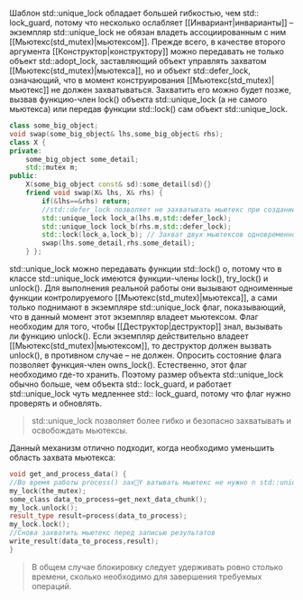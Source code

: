 Шаблон std::unique_lock обладает большей гибкостью, чем std:: lock_guard, потому что несколько ослабляет [[Инвариант|инварианты]] – экземпляр std::unique_lock не обязан владеть ассоциированным с ним [[Мьютекс(std_mutex)|мьютексом]]. Прежде всего, в качестве второго аргумента [[Конструктор|конструктору]] можно передавать не только объект std::adopt_lock, заставляющий объект управлять захватом [[Мьютекс(std_mutex)|мьютекса]], но и объект std::defer_lock, означающий, что в момент конструирования [[Мьютекс(std_mutex)|мьютекс]] не должен захватываться. Захватить его можно будет позже, вызвав функцию-член lock() объекта std::unique_lock (а не самого мьютекса) или передав функции std::lock() сам объект std::unique_lock.

```C++
class some_big_object;
void swap(some_big_object& lhs,some_big_object& rhs);
class X { 
private: 
	some_big_object some_detail;
	std::mutex m;
public: 
	X(some_big_object const& sd):some_detail(sd){} 
	friend void swap(X& lhs, X& rhs) { 
		if(&lhs==&rhs) return; 
		//std::defer_lock позволяет не захватывать мьютекс при создании объекта std::unique_lock.
		std::unique_lock lock_a(lhs.m,std::defer_lock); 
		std::unique_lock lock_b(rhs.m,std::defer_lock); 
		std::lock(lock_a,lock_b); // Захват двух мьютексов одновременно.
		swap(lhs.some_detail,rhs.some_detail);
	} };
```

std::unique_lock можно передавать функции std::lock() o, потому что в классе std::unique_lock имеются функции-члены lock(), try_lock() и unlock(). Для выполнения реальной работы они вызывают одноименные функции контролируемого [[Мьютекс(std_mutex)|мьютекса]], а сами только поднимают в экземпляре std::unique_lock флаг, показывающий, что в данный момент этот экземпляр владеет мьютексом. Флаг необходим для того, чтобы [[Деструктор|деструктор]] знал, вызывать ли функцию unlock(). Если экземпляр действительно владеет [[Мьютекс(std_mutex)|мьютексом]], то деструктор должен вызвать unlock(), в противном случае – не должен. Опросить состояние флага позволяет функция-член owns_lock(). Естественно, этот флаг необходимо где-то хранить. Поэтому размер объекта std::unique_lock обычно больше, чем объекта std:: lock_guard, и работает std::unique_lock чуть медленнее std:: lock_guard, потому что флаг нужно проверять и обновлять.

>std::unique_lock позволяет более гибко и безопасно захватывать и освобождать мьютексы. 

Данный механизм отлично подходит, когда необходимо уменьшить область захвата мьютекса:

```C++
void get_and_process_data() { 
//Во время работы process() захY ватывать мьютекс не нужно n std::unique_lock 
my_lock(the_mutex); 
some_class data_to_process=get_next_data_chunk(); 
my_lock.unlock(); 
result_type result=process(data_to_process); 
my_lock.lock(); 
//Снова захватить мьютекс перед записью результатов 
write_result(data_to_process,result);
}
```

>В общем случае блокировку следует удерживать ровно столько времени, сколько необходимо для завершения требуемых операций.